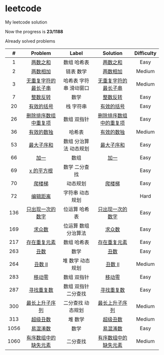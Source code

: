 # leetcode
My leetcode solution

Now the progress is **23/1188**

Already solved problems

|  #   |                           Problem                            |          Label          |                           Solution                           | Difficulty |
| :--: | :----------------------------------------------------------: | :---------------------: | :----------------------------------------------------------: | :--------: |
|  1   |    [两数之和](https://leetcode-cn.com/problems/two-sum/)     |       数组 哈希表       | [两数之和](https://github.com/Hots-J/leetcode/blob/master/problems/1.%E4%B8%A4%E6%95%B0%E4%B9%8B%E5%92%8C.md) |    Easy    |
|  2   |    [两数相加](https://leetcode-cn.com/problems/two-sum/)     |        链表 数学        | [两数相加](https://github.com/Hots-J/leetcode/blob/master/problems/2.%E4%B8%A4%E6%95%B0%E7%9B%B8%E5%8A%A0.md) |   Medium   |
|  3   | [无重复字符的最长子串](https://leetcode-cn.com/problems/two-sum/) | 哈希表  字符串 滑动窗口 | [无重复字符的最长子串](https://github.com/Hots-J/leetcode/blob/master/problems/3.%E6%97%A0%E9%87%8D%E5%A4%8D%E5%AD%97%E7%AC%A6%E7%9A%84%E6%9C%80%E9%95%BF%E5%AD%90%E4%B8%B2.md) |   Medium   |
|  7   | [整数反转](https://leetcode-cn.com/problems/reverse-integer/) |          数学           | [整数反转](https://github.com/Hots-J/leetcode/blob/master/problems/7.%E6%95%B4%E6%95%B0%E5%8F%8D%E8%BD%AC.md) |    Easy    |
|  20  | [有效的括号](https://leetcode-cn.com/problems/valid-parentheses/) |        栈 字符串        | [有效的括号](https://github.com/Hots-J/leetcode/blob/master/problems/20.%E6%9C%89%E6%95%88%E7%9A%84%E6%8B%AC%E5%8F%B7.md) |    Easy    |
|  26  | [删除排序数组中重复项](https://leetcode-cn.com/problems/remove-duplicates-from-sorted-array/) |       数组 双指针       | [删除排序数组中的重复项](https://github.com/Hots-J/leetcode/blob/master/problems/26.%E5%88%A0%E9%99%A4%E6%8E%92%E5%BA%8F%E6%95%B0%E7%BB%84%E4%B8%AD%E7%9A%84%E9%87%8D%E5%A4%8D%E9%A1%B9.md) |    Easy    |
|  36  | [有效的数独](https://leetcode-cn.com/problems/valid-sudoku/) |         哈希表          | [有效的数独](https://github.com/Hots-J/leetcode/blob/master/problems/36.%E6%9C%89%E6%95%88%E7%9A%84%E6%95%B0%E7%8B%AC.md) |   Medium   |
|  53  | [最大子序和](https://leetcode-cn.com/problems/maximum-subarray/) | 数组 分治算法 动态规划  | [最大子序和](https://github.com/Hots-J/leetcode/blob/master/problems/53.%E6%9C%80%E5%A4%A7%E5%AD%90%E5%BA%8F%E5%92%8C.md) |    Easy    |
|  66  |      [加一](https://leetcode-cn.com/problems/plus-one/)      |          数组           | [加一](https://github.com/Hots-J/leetcode/blob/master/problems/66.%E5%8A%A0%E4%B8%80.md) |    Easy    |
|  69  |    [x 的平方根](https://leetcode-cn.com/problems/sqrtx/)     |      数学 二分查找      |                                                              |    Easy    |
|  70  | [爬楼梯](https://leetcode-cn.com/problems/climbing-stairs/)  |        动态规划         | [爬楼梯](https://github.com/Hots-J/leetcode/blob/master/problems/70.%E7%88%AC%E6%A5%BC%E6%A2%AF.md) |    Easy    |
|  72  | [编辑距离](https://leetcode-cn.com/problems/edit-distance/)  |     字符串 动态规划     |                                                              |    Hard    |
| 136  | [只出现一次的数字](https://leetcode-cn.com/problems/single-number/) |      位运算 哈希表      | [只出现一次的数字](https://github.com/Hots-J/leetcode/blob/master/problems/136.%E5%8F%AA%E5%87%BA%E7%8E%B0%E4%B8%80%E6%AC%A1%E7%9A%84%E6%95%B0%E5%AD%97.md) |    Easy    |
| 169  | [求众数](https://leetcode-cn.com/problems/majority-element/) |  位运算 数组 分治算法   | [求众数](https://github.com/Hots-J/leetcode/blob/master/problems/169.%E6%B1%82%E4%BC%97%E6%95%B0.md) |    Easy    |
| 217  | [存在重复元素](https://leetcode-cn.com/problems/contains-duplicate/) |       数组 哈希表       | [存在重复元素](https://github.com/Hots-J/leetcode/blob/master/problems/217.%E5%AD%98%E5%9C%A8%E9%87%8D%E5%A4%8D%E5%85%83%E7%B4%A0.md) |    Easy    |
| 263  |    [丑数](https://leetcode-cn.com/problems/ugly-number/)     |          数学           | [丑数](https://github.com/Hots-J/leetcode/blob/master/problems/263.%E4%B8%91%E6%95%B0.md) |    Easy    |
| 264  | [丑数 II](https://leetcode-cn.com/problems/ugly-number-ii/)  |    堆 数学 动态规划     | [丑数 II](https://github.com/Hots-J/leetcode/blob/master/problems/264.%E4%B8%91%E6%95%B0II.md) |   Medium   |
| 283  |   [移动零](https://leetcode-cn.com/problems/move-zeroes/)    |       数组 双指针       | [移动零](https://github.com/Hots-J/leetcode/blob/master/problems/283.%E7%A7%BB%E5%8A%A8%E9%9B%B6.md) |    Easy    |
| 287  | [寻找重复数](https://leetcode-cn.com/problems/find-the-duplicate-number/) |  数组 双指针 二分查找   | [寻找重复数](https://github.com/Hots-J/leetcode/blob/master/problems/287.%E5%AF%BB%E6%89%BE%E9%87%8D%E5%A4%8D%E6%95%B0.md) |    Easy    |
| 300  | [最长上升子序列](https://leetcode-cn.com/problems/longest-increasing-subsequence/) |    二分查找 动态规划    | [最长上升子序列](https://github.com/Hots-J/leetcode/blob/master/problems/300.%E6%9C%80%E9%95%BF%E4%B8%8A%E5%8D%87%E5%AD%90%E5%BA%8F%E5%88%97.md) |   Medium   |
| 313  | [超级丑数](https://leetcode-cn.com/problems/super-ugly-number/) |         堆 数学         | [超级丑数](https://github.com/Hots-J/leetcode/blob/master/problems/313.%E8%B6%85%E7%BA%A7%E4%B8%91%E6%95%B0.md) |   Medium   |
| 1056 | [易混淆数](https://leetcode-cn.com/problems/confusing-number/) |          数学           | [易混淆数](https://github.com/Hots-J/leetcode/blob/master/problems/1056.%E6%98%93%E6%B7%B7%E6%B7%86%E6%95%B0.md) |    Easy    |
| 1060 | [有序数组中的缺失元素](https://leetcode-cn.com/problems/missing-element-in-sorted-array/) |        二分查找         | [有序数组中的缺失元素](https://github.com/Hots-J/leetcode/blob/master/problems/1060.%E6%9C%89%E5%BA%8F%E6%95%B0%E7%BB%84%E4%B8%AD%E7%9A%84%E7%BC%BA%E5%A4%B1%E5%85%83%E7%B4%A0.md) |   Medium   |

